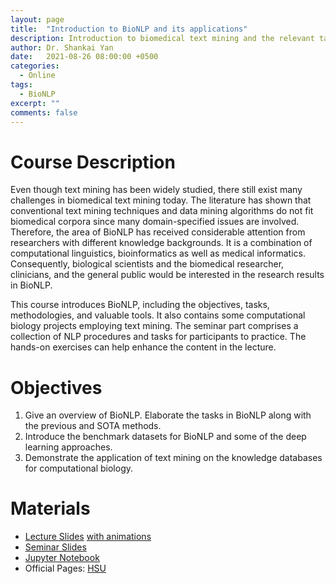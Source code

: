 ```yaml
---
layout: page
title:	"Introduction to BioNLP and its applications"
description: Introduction to biomedical text mining and the relevant tasks
author: Dr. Shankai Yan
date:	2021-08-26 08:00:00 +0500
categories:
  - Online
tags:
  - BioNLP
excerpt: ""
comments: false
---
```


# Course Description
Even though text mining has been widely studied, there still exist many challenges in biomedical text mining today. The literature has shown that conventional text mining techniques and data mining algorithms do not fit biomedical corpora since many domain-specified issues are involved. Therefore, the area of BioNLP has received considerable attention from researchers with different knowledge backgrounds. It is a combination of computational linguistics, bioinformatics as well as medical informatics. Consequently, biological scientists and the biomedical researcher, clinicians, and the general public would be interested in the research results in BioNLP.

This course introduces BioNLP, including the objectives, tasks, methodologies, and valuable tools. It also contains some computational biology projects employing text mining. The seminar part comprises a collection of NLP procedures and tasks for participants to practice. The hands-on exercises can help enhance the content in the lecture.

# Objectives
1. Give an overview of BioNLP. Elaborate the tasks in BioNLP along with the previous and SOTA methods.
2. Introduce the benchmark datasets for BioNLP and some of the deep learning approaches.
3. Demonstrate the application of text mining on the knowledge databases for computational biology.

# Materials
- [Lecture Slides](https://github.com/cskyan/lecture-bionlp/blob/master/slides/Introduction%20to%20BioNLP.pdf?raw=true) [with animations](https://imgur.com/a/sCOPT5Z)
- [Seminar Slides](https://github.com/cskyan/lecture-bionlp/blob/master/slides/Introduction%20to%20BioNLP%20-%20Seminar.pdf?raw=true)
- [Jupyter Notebook](https://github.com/cskyan/lecture-bionlp/blob/master/notebooks/bionlp_intro.ipynb)
- Official Pages: [HSU](https://github.com/cskyan/lecture-bionlp/blob/master/records/Summer%20School%20on%20Machine%20Learning%20in%20Bioinformatics%20%E2%80%93%20HSE%20University.pdf?raw=true)
